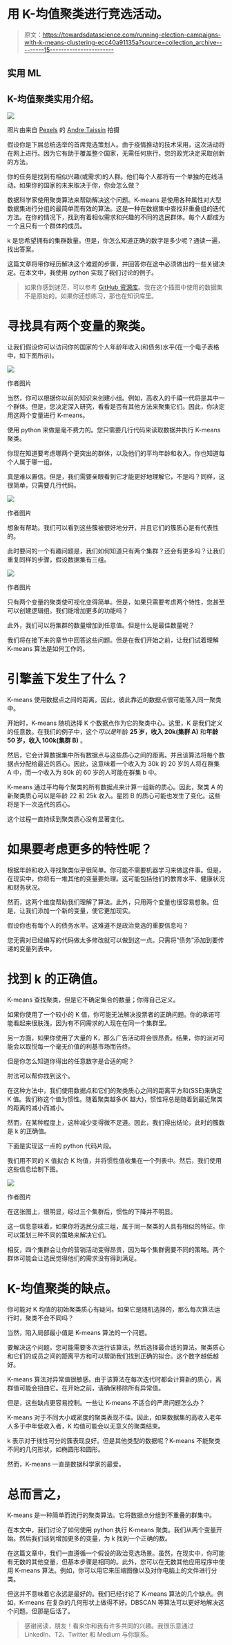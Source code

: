 # 用 K-均值聚类进行竞选活动。

> 原文：<https://towardsdatascience.com/running-election-campaigns-with-k-means-clustering-ecc40a91135a?source=collection_archive---------15----------------------->

## 实用 ML

## K-均值聚类实用介绍。

![](img/e9b5553a56d486fe64925171ba5e30bf.png)

照片由来自 [Pexels](https://www.pexels.com/photo/food-healthy-love-art-6008091/?utm_content=attributionCopyText&utm_medium=referral&utm_source=pexels) 的 [Andre Taissin](https://www.pexels.com/@andre-taissin-3252911?utm_content=attributionCopyText&utm_medium=referral&utm_source=pexels) 拍摄

假设你是下届总统选举的首席竞选策划人。由于疫情推动的技术采用，这次活动将在网上进行。因为它有助于覆盖整个国家，无需任何旅行，您的政党决定采取创新的方法。

你的任务是找到有相似兴趣(或需求)的人群。他们每个人都将有一个单独的在线活动。如果你的国家的未来取决于你，你会怎么做？

数据科学家使用聚类算法来帮助解决这个问题。K-means 是使用各种属性对大型数据集进行分组的最简单而有效的算法。这是一种在数据集中查找非重叠组的迭代方法。在你的情况下，找到有着相似需求和兴趣的不同的选民群体。每个人都成为一个且只有一个群体的成员。

k 是您希望拥有的集群数量。但是，你怎么知道正确的数字是多少呢？通读一遍，找出答案。

这篇文章将带你经历解决这个难题的步骤，并回答你在途中必须做出的一些关键决定。在本文中，我使用 python 实现了我们讨论的例子。

> 如果你感到迷茫，可以参考 [GitHub 资源库](https://github.com/ThuwarakeshM/PracticalML-KMeans-Election)。我在这个插图中使用的数据集不是原始的。如果你还想练习，那也在知识库里。

# 寻找具有两个变量的聚类。

让我们假设你可以访问你的国家的个人年龄年收入(和债务)水平(在一个电子表格中，如下图所示)。

![](img/2247e62356a59f0a4785163fade7ef35.png)

作者图片

当然，你可以根据你以前的知识来创建小组。例如，高收入的千禧一代将是其中一个群体。但是，您决定深入研究，看看是否有其他方法来聚集它们。因此，你决定用这两个变量进行 K-means。

使用 python 来做是毫不费力的。您只需要几行代码来读取数据并执行 K-means 聚类。

你现在知道要考虑哪两个更突出的群体，以及他们的平均年龄和收入。你也知道每个人属于哪一组。

真是难以置信。但是，我们需要亲眼看到它才能更好地理解它，不是吗？同样，这很简单，只需要几行代码。

![](img/ca8be62cdf443c32c7150cf24078e02e.png)

作者图片

想象有帮助。我们可以看到这些簇被很好地分开，并且它们的簇质心是有代表性的。

此时要问的一个有趣问题是，我们如何知道只有两个集群？还会有更多吗？让我们重复同样的步骤，假设数据集有三组。

![](img/283eb14d19a9d9bd2f5eb5a504a23965.png)

作者图片

只有两个变量的聚类使可视化变得简单。但是，如果只需要考虑两个特性，您甚至可以创建逻辑组。我们能增加更多的功能吗？

此外，我们可以将集群的数量增加到任意值。但是什么是最佳数量呢？

我们将在接下来的章节中回答这些问题。但是在我们开始之前，让我们试着理解 K-means 算法是如何工作的。

# 引擎盖下发生了什么？

K-means 使用数据点之间的距离。因此，彼此靠近的数据点很可能落入同一聚类中。

开始时，K-means 随机选择 K 个数据点作为它的聚类中心。这里，K 是我们定义的任意数。在我们的例子中，这个*可以是*年龄 **25 岁，收入 20k(集群 A)** 和**年龄 50 岁，收入 100k(集群 B)** 。

然后，它会计算数据集中所有数据点与这些质心之间的距离。并且该算法将每个数据点分配给最近的质心。因此，这意味着一个收入为 30k 的 20 岁的人将在群集 A 中，而一个收入为 80k 的 60 岁的人可能在群集 b 中。

K-means 通过平均每个聚类的所有数据点来计算一组新的质心。因此，聚类 A 的新聚类质心可以是年龄 22 和 25k 收入。星团 B 的质心可能也发生了变化。这些将是下一次迭代的质心。

这个过程一直持续到聚类质心没有显著变化。

# 如果要考虑更多的特性呢？

根据年龄和收入寻找聚类似乎很简单。你可能不需要机器学习来做这件事。但是，在现实中，你将有一堆其他的变量要处理。这可能包括他们的教育水平、健康状况和财务状况。

然而，这两个维度帮助我们理解了算法。此外，只用两个变量也很容易想象。但是，让我们添加一个新的变量，使它更加现实。

假设你也有每个人的债务水平。这难道不是政治竞选的重要信息吗？

您无需对已经编写的代码做太多修改就可以做到这一点。只需将“债务”添加到要传递的变量列表中。

# 找到 k 的正确值。

K-means 查找聚类，但是它不确定集合的数量；你得自己定义。

如果你使用了一个较小的 K 值，你可能无法解决投票者的正确问题。你的承诺可能看起来很肤浅，因为有不同需求的人现在在同一个集群里。

另一方面，如果你使用了大量的 K，那么广告活动将会很昂贵。结果，你的派对可能会以取悦每一个毫无价值的利基市场而告终。

但是你怎么知道你得出的任意数字是合适的呢？

肘法可以帮你找到这个。

在这种方法中，我们使用数据点和它们的聚类质心之间的距离平方和(SSE)来确定 K 值。我们称这个值为惯性。随着聚类越多(K 越大)，惯性将总是随着到最近聚类的距离的减小而减小。

然而，在某种程度上，这种减少变得微不足道。因此，我们得出结论，此时的簇数是 k 的正确值。

下面是实现这一点的 python 代码片段。

我们用不同的 K 值拟合 K 均值，并将惯性值收集在一个列表中。然后，我们使用这些信息绘制下图。

![](img/f3b5e7d154a45a6a6ae765fe694779b3.png)

作者图片

在这张图上，很明显，经过三个集群后，惯性的下降并不明显。

这一信息意味着，如果你将选民分成三组，属于同一聚类的人具有相似的特征。你可以策划三种不同的策略来解决它们。

相反，四个集群会让你的营销活动变得昂贵，因为每个集群需要不同的策略。两个群体可能会让选民觉得他们的需求没有得到满足。

# K-均值聚类的缺点。

你可能对 K 均值的初始聚类质心有疑问。如果它是随机选择的，那么每次算法运行时，聚类不会不同吗？

当然，陷入局部最小值是 K-means 算法的一个问题。

要解决这个问题，您可能需要多次运行该算法，然后选择最合适的算法。聚类质心和它们的成员之间的距离平方和可以帮助我们找到正确的拟合。这个数字越低越好。

K-means 算法对异常值很敏感。由于该算法在每次迭代时都会计算新的质心，离群值可能会扭曲它。在开始之前，请确保移除所有异常值。

但是，这些缺点更容易控制。一些让 K-means 不适合的严肃问题怎么办？

K-means 对于不同大小或密度的聚类表现不佳。因此，如果数据集的高收入老年人多于中年低收入者，K 均值可能会以无意义的聚类结束。

k 表示对于线性可分的簇表现良好。但是其他类型的数据呢？K-means 不能聚类不同的几何形状，如椭圆形和圆形。

然而，K-means 一直是数据科学家的最爱。

# 总而言之，

K-means 是一种简单而流行的聚类算法。它将数据点分组到不重叠的群集中。

在本文中，我们讨论了如何使用 python 执行 K-means 聚类。我们从两个变量开始。然后我们谈到增加更多的变量，为 k 找到一个正确的数。

在这篇文章中，我们一直遵循一个假设的政治竞选场景。虽然，在现实中，你可能有无数的其他变量，但基本步骤是相同的。此外，您可以在无数其他应用程序中使用 K-means 算法。例如，你可以用它来压缩图像以及对你电脑上的文件进行分类。

但这并不意味着它永远是最好的。我们已经讨论了 K-means 算法的几个缺点。例如，K-means 在复杂的几何形状上做得不好。DBSCAN 等算法可以更好地解决这个问题。但那是后话了。

> 感谢阅读，朋友！看来你和我有许多共同的兴趣。我很乐意通过 LinkedIn、T2、Twitter 和 Medium 与你联系。
